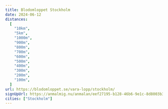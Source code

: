 ```yaml
---
title: Blodomloppet Stockholm
date: 2024-06-12
distances:
  [
    "10km",
    "5km",
    "1000m",
    "900m",
    "800m",
    "700m",
    "600m",
    "500m",
    "400m",
    "300m",
    "200m",
    "100m",
  ]
url: https://blodomloppet.se/vara-lopp/stockholm/
signUpUrl: https://anmalmig.nu/anmalan/eef27195-b128-46b6-9e1c-8d8003b3e469/
cities: ["Stockholm"]
---
```

